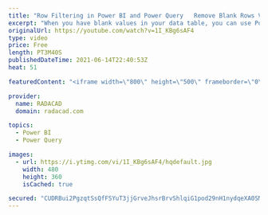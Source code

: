 ```yaml
---
title: "Row Filtering in Power BI and Power Query   Remove Blank Rows Vs Remove Empty"
excerpt: "When you have blank values in your data table, you can use Power Query transformations to remove the row with blank values. There are two transformations that are used very often for this purpose: Remove Empty and Remove blank rows. These two transformations are not exactly the same. In this article,"
originalUrl: https://youtube.com/watch?v=1I_KBg6sAF4
type: video
price: Free
length: PT3M40S
publishedDateTime: 2021-06-14T22:40:53Z
heat: 51

featuredContent: "<iframe width=\"800\" height=\"500\" frameborder=\"0\" src=\"https://www.youtube.com/embed/1I_KBg6sAF4\" allow=\"accelerometer; autoplay; encrypted-media; gyroscope; picture-in-picture\" allowfullscreen></iframe>"

provider:
  name: RADACAD
  domain: radacad.com

topics:
  - Power BI
  - Power Query

images:
  - url: https://i.ytimg.com/vi/1I_KBg6sAF4/hqdefault.jpg
    width: 480
    height: 360
    isCached: true

secured: "CUDRBui2PgzqtSsQfFSYuT3jjGrveJhsrBrvShlqiG1pod29nH1nydqeXA0SMGm0MHsFKIBPIKwgZImJwrU5ZdfE1jIGunLCJMbSvLPDcq7n2gNMht/alopfH4dr17Cr7so+pAm/+FSqbP1ANWraXKmB3WAZEY2GsbaSMzceCyABoAipJfmav095n4/+3hhqDbK3avZo3bZcm1kpzcqe7RW9zmN1RRQEMamaRNwxF4++W9+9LK6A9KOT+DyIiENd8g4J0HeVnVKzbXMFvWkDWrmWDc2XCWUz9HNnTvWJCb9QziDkm0PkOrtqrVj9HyWNTG+eSNgCSHtnlEN1QFYLTRhrOOLFTJRoRLWWRWsh/iGfWrw55BwSOX4QdvzvfT6JsNmFknWZfq7aOV8SDIReWfVpRnHxjpaQKD6NrOwBCyU=;UWPgWfOf5ifR6MUr07ifUw=="
---
```


